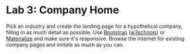 

# Lab 3: Company Home

Pick an industry and create the landing page for a hypothetical company, filling in as much detail as possible. Use [Bootstrap](https://getbootstrap.com/) ([w3schools](https://www.w3schools.com/bootstrap4/default.asp)) or [Materialize](https://materializecss.com/) and make sure it's responsive. Browse the internet for existing company pages and imitate as much as you can.